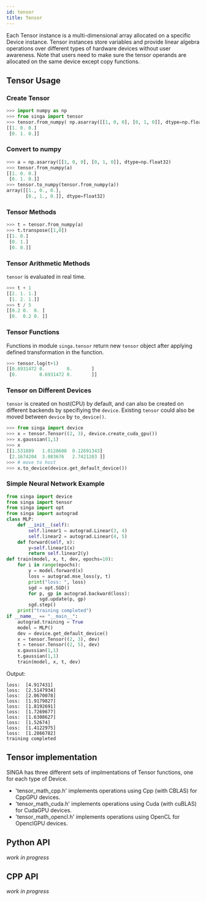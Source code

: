 ```yaml
---
id: tensor
title: Tensor
---
```


<!--- Licensed to the Apache Software Foundation (ASF) under one or more contributor license agreements.  See the NOTICE file distributed with this work for additional information regarding copyright ownership.  The ASF licenses this file to you under the Apache License, Version 2.0 (the "License"); you may not use this file except in compliance with the License.  You may obtain a copy of the License at http://www.apache.org/licenses/LICENSE-2.0 Unless required by applicable law or agreed to in writing, software distributed under the License is distributed on an "AS IS" BASIS, WITHOUT WARRANTIES OR CONDITIONS OF ANY KIND, either express or implied.  See the License for the specific language governing permissions and limitations under the License.  -->

Each Tensor instance is a multi-dimensional array allocated on a specific Device
instance. Tensor instances store variables and provide linear algebra operations
over different types of hardware devices without user awareness. Note that users
need to make sure the tensor operands are allocated on the same device except
copy functions.

## Tensor Usage

### Create Tensor

```python
>>> import numpy as np
>>> from singa import tensor
>>> tensor.from_numpy( np.asarray([[1, 0, 0], [0, 1, 0]], dtype=np.float32) )
[[1. 0. 0.]
 [0. 1. 0.]]
```

### Convert to numpy

```python
>>> a = np.asarray([[1, 0, 0], [0, 1, 0]], dtype=np.float32)
>>> tensor.from_numpy(a)
[[1. 0. 0.]
 [0. 1. 0.]]
>>> tensor.to_numpy(tensor.from_numpy(a))
array([[1., 0., 0.],
       [0., 1., 0.]], dtype=float32)
```

### Tensor Methods

```python
>>> t = tensor.from_numpy(a)
>>> t.transpose([1,0])
[[1. 0.]
 [0. 1.]
 [0. 0.]]
```

### Tensor Arithmetic Methods

`tensor` is evaluated in real time.

```python
>>> t + 1
[[2. 1. 1.]
 [1. 2. 1.]]
>>> t / 5
[[0.2 0.  0. ]
 [0.  0.2 0. ]]
```

### Tensor Functions

Functions in module `singa.tensor` return new `tensor` object after applying
defined transformation in the function.

```python
>>> tensor.log(t+1)
[[0.6931472 0.        0.       ]
 [0.        0.6931472 0.       ]]
```

### Tensor on Different Devices

`tensor` is created on host(CPU) by default, and can also be created on
different backends by specifiying the `device`. Existing `tensor` could also be
moved between `device` by `to_device()`.

```python
>>> from singa import device
>>> x = tensor.Tensor((2, 3), device.create_cuda_gpu())
>>> x.gaussian(1,1)
>>> x
[[1.531889   1.0128608  0.12691343]
 [2.1674204  3.083676   2.7421203 ]]
>>> # move to host
>>> x.to_device(device.get_default_device())
```

### Simple Neural Network Example

```python
from singa import device
from singa import tensor
from singa import opt
from singa import autograd
class MLP:
    def __init__(self):
        self.linear1 = autograd.Linear(3, 4)
        self.linear2 = autograd.Linear(4, 5)
    def forward(self, x):
        y=self.linear1(x)
        return self.linear2(y)
def train(model, x, t, dev, epochs=10):
    for i in range(epochs):
        y = model.forward(x)
        loss = autograd.mse_loss(y, t)
        print("loss: ", loss)
        sgd = opt.SGD()
        for p, gp in autograd.backward(loss):
            sgd.update(p, gp)
        sgd.step()
    print("training completed")
if __name__ == "__main__":
    autograd.training = True
    model = MLP()
    dev = device.get_default_device()
    x = tensor.Tensor((2, 3), dev)
    t = tensor.Tensor((2, 5), dev)
    x.gaussian(1,1)
    t.gaussian(1,1)
    train(model, x, t, dev)
```

Output:

```
loss:  [4.917431]
loss:  [2.5147934]
loss:  [2.0670078]
loss:  [1.9179827]
loss:  [1.8192691]
loss:  [1.7269677]
loss:  [1.6308627]
loss:  [1.52674]
loss:  [1.4122975]
loss:  [1.2866782]
training completed
```

## Tensor implementation

SINGA has three different sets of implmentations of Tensor functions, one for
each type of Device.

- 'tensor_math_cpp.h' implements operations using Cpp (with CBLAS) for CppGPU
  devices.
- 'tensor_math_cuda.h' implements operations using Cuda (with cuBLAS) for
  CudaGPU devices.
- 'tensor_math_opencl.h' implements operations using OpenCL for OpenclGPU
  devices.

## Python API

_work in progress_

## CPP API

_work in progress_
